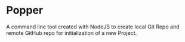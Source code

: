 # Popper
A command line tool created with NodeJS to create local Git Repo and remote GitHub repo for initialization of a new Project.
